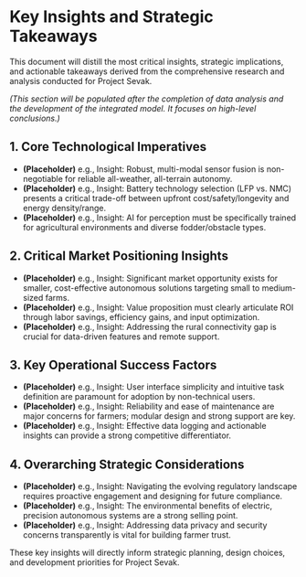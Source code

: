 # Key Insights and Strategic Takeaways

This document will distill the most critical insights, strategic implications, and actionable takeaways derived from the comprehensive research and analysis conducted for Project Sevak.

*(This section will be populated after the completion of data analysis and the development of the integrated model. It focuses on high-level conclusions.)*

## 1. Core Technological Imperatives

*   **(Placeholder)** e.g., Insight: Robust, multi-modal sensor fusion is non-negotiable for reliable all-weather, all-terrain autonomy.
*   **(Placeholder)** e.g., Insight: Battery technology selection (LFP vs. NMC) presents a critical trade-off between upfront cost/safety/longevity and energy density/range.
*   **(Placeholder)** e.g., Insight: AI for perception must be specifically trained for agricultural environments and diverse fodder/obstacle types.

## 2. Critical Market Positioning Insights

*   **(Placeholder)** e.g., Insight: Significant market opportunity exists for smaller, cost-effective autonomous solutions targeting small to medium-sized farms.
*   **(Placeholder)** e.g., Insight: Value proposition must clearly articulate ROI through labor savings, efficiency gains, and input optimization.
*   **(Placeholder)** e.g., Insight: Addressing the rural connectivity gap is crucial for data-driven features and remote support.

## 3. Key Operational Success Factors

*   **(Placeholder)** e.g., Insight: User interface simplicity and intuitive task definition are paramount for adoption by non-technical users.
*   **(Placeholder)** e.g., Insight: Reliability and ease of maintenance are major concerns for farmers; modular design and strong support are key.
*   **(Placeholder)** e.g., Insight: Effective data logging and actionable insights can provide a strong competitive differentiator.

## 4. Overarching Strategic Considerations

*   **(Placeholder)** e.g., Insight: Navigating the evolving regulatory landscape requires proactive engagement and designing for future compliance.
*   **(Placeholder)** e.g., Insight: The environmental benefits of electric, precision autonomous systems are a strong selling point.
*   **(Placeholder)** e.g., Insight: Addressing data privacy and security concerns transparently is vital for building farmer trust.

These key insights will directly inform strategic planning, design choices, and development priorities for Project Sevak.